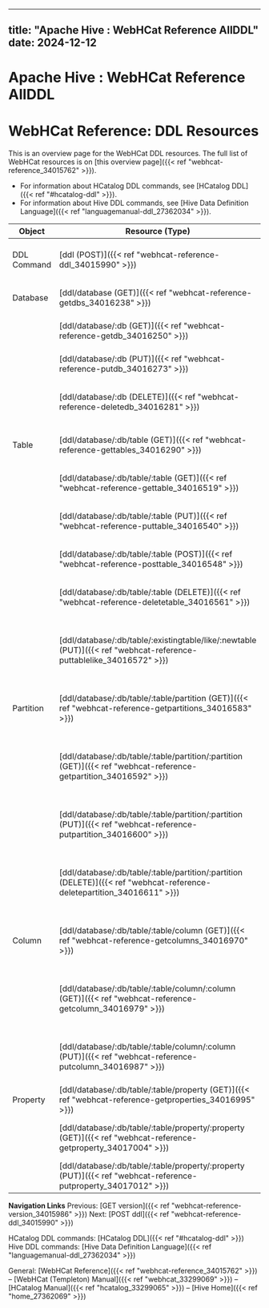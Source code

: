 ---

title: "Apache Hive : WebHCat Reference AllDDL"
date: 2024-12-12
----------------

# Apache Hive : WebHCat Reference AllDDL

# WebHCat Reference: DDL Resources

This is an overview page for the WebHCat DDL resources. The full list of WebHCat resources is on [this overview page]({{< ref "webhcat-reference_34015762" >}}).

* For information about HCatalog DDL commands, see [HCatalog DDL]({{< ref "#hcatalog-ddl" >}}).
* For information about Hive DDL commands, see [Hive Data Definition Language]({{< ref "languagemanual-ddl_27362034" >}}).

|   Object    |                                                     Resource (Type)                                                     |                    Description                    |
|-------------|-------------------------------------------------------------------------------------------------------------------------|---------------------------------------------------|
| DDL Command | [ddl (POST)]({{< ref "webhcat-reference-ddl_34015990" >}})                                                              | Perform an HCatalog DDL command.                  |
| Database    | [ddl/database (GET)]({{< ref "webhcat-reference-getdbs_34016238" >}})                                                   | List HCatalog databases.                          |
|             | [ddl/database/:db (GET)]({{< ref "webhcat-reference-getdb_34016250" >}})                                                | Describe an HCatalog database.                    |
|             | [ddl/database/:db (PUT)]({{< ref "webhcat-reference-putdb_34016273" >}})                                                | Create an HCatalog database.                      |
|             | [ddl/database/:db (DELETE)]({{< ref "webhcat-reference-deletedb_34016281" >}})                                          | Delete (drop) an HCatalog database.               |
| Table       | [ddl/database/:db/table (GET)]({{< ref "webhcat-reference-gettables_34016290" >}})                                      | List the tables in an HCatalog database.          |
|             | [ddl/database/:db/table/:table (GET)]({{< ref "webhcat-reference-gettable_34016519" >}})                                | Describe an HCatalog table.                       |
|             | [ddl/database/:db/table/:table (PUT)]({{< ref "webhcat-reference-puttable_34016540" >}})                                | Create a new HCatalog table.                      |
|             | [ddl/database/:db/table/:table (POST)]({{< ref "webhcat-reference-posttable_34016548" >}})                              | Rename an HCatalog table.                         |
|             | [ddl/database/:db/table/:table (DELETE)]({{< ref "webhcat-reference-deletetable_34016561" >}})                          | Delete (drop) an HCatalog table.                  |
|             | [ddl/database/:db/table/:existingtable/like/:newtable (PUT)]({{< ref "webhcat-reference-puttablelike_34016572" >}})     | Create a new HCatalog table like an existing one. |
| Partition   | [ddl/database/:db/table/:table/partition (GET)]({{< ref "webhcat-reference-getpartitions_34016583" >}})                 | List all partitions in an HCatalog table.         |
|             | [ddl/database/:db/table/:table/partition/:partition (GET)]({{< ref "webhcat-reference-getpartition_34016592" >}})       | Describe a single partition in an HCatalog table. |
|             | [ddl/database/:db/table/:table/partition/:partition (PUT)]({{< ref "webhcat-reference-putpartition_34016600" >}})       | Create a partition in an HCatalog table.          |
|             | [ddl/database/:db/table/:table/partition/:partition (DELETE)]({{< ref "webhcat-reference-deletepartition_34016611" >}}) | Delete (drop) a partition in an HCatalog table.   |
| Column      | [ddl/database/:db/table/:table/column (GET)]({{< ref "webhcat-reference-getcolumns_34016970" >}})                       | List the columns in an HCatalog table.            |
|             | [ddl/database/:db/table/:table/column/:column (GET)]({{< ref "webhcat-reference-getcolumn_34016979" >}})                | Describe a single column in an HCatalog table.    |
|             | [ddl/database/:db/table/:table/column/:column (PUT)]({{< ref "webhcat-reference-putcolumn_34016987" >}})                | Create a column in an HCatalog table.             |
| Property    | [ddl/database/:db/table/:table/property (GET)]({{< ref "webhcat-reference-getproperties_34016995" >}})                  | List table properties.                            |
|             | [ddl/database/:db/table/:table/property/:property (GET)]({{< ref "webhcat-reference-getproperty_34017004" >}})          | Return the value of a single table property.      |
|             | [ddl/database/:db/table/:table/property/:property (PUT)]({{< ref "webhcat-reference-putproperty_34017012" >}})          | Set a table property.                             |

**Navigation Links**
Previous: [GET version]({{< ref "webhcat-reference-version_34015986" >}}) Next: [POST ddl]({{< ref "webhcat-reference-ddl_34015990" >}})

HCatalog DDL commands: [HCatalog DDL]({{< ref "#hcatalog-ddl" >}}) Hive DDL commands: [Hive Data Definition Language]({{< ref "languagemanual-ddl_27362034" >}})

General: [WebHCat Reference]({{< ref "webhcat-reference_34015762" >}}) – [WebHCat (Templeton) Manual]({{< ref "webhcat_33299069" >}}) – [HCatalog Manual]({{< ref "hcatalog_33299065" >}}) – [Hive Home]({{< ref "home_27362069" >}})

